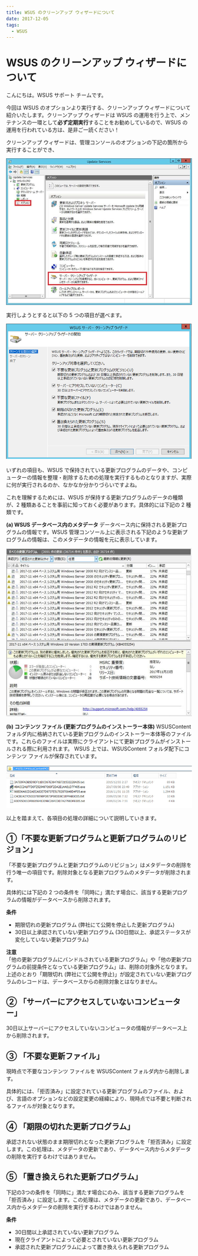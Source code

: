 ```yaml
---
title: WSUS のクリーンアップ ウィザードについて
date: 2017-12-05
tags:
  - WSUS
---
```


# WSUS のクリーンアップ ウィザードについて

こんにちは。WSUS サポート チームです。  

今回は WSUS のオプションより実行する、クリーンアップ ウィザードについて紹介いたします。クリーンアップ ウィザードは WSUS の運用を行う上で、メンテナンスの一環として**必ず定期実行**することをお勧めしているので、WSUS の運用を行われている方は、是非ご一読ください！  

クリーンアップ ウィザードは、管理コンソールのオプションの下記の箇所から実行することができ、

![image-20210731010839417](2017-12-05_01/image-20210731010839417.png)

実行しようとすると以下の 5 つの項目が選べます。

![image-20210731010906750](2017-12-05_01/image-20210731010906750.png)

いずれの項目も、WSUS で保持されている更新プログラムのデータや、コンピューターの情報を整理・削除するための処理を実行するものとなりますが、実際に何が実行されるのか、なかなか分かりづらいですよね。

これを理解するためには、WSUS が保持する更新プログラムのデータの種類が、2 種類あることを事前に知っておく必要があります。具体的には下記の 2 種類です。

**(a) WSUS データベース内のメタデータ**
データベース内に保持される更新プログラムの情報です。WSUS 管理コンソール上に表示される下記のような更新プログラムの情報は、このメタデータの情報を元に表示しています。

 ![image-20210731010931495](2017-12-05_01/image-20210731010931495.png)

**(b) コンテンツ ファイル (更新プログラムのインストーラー本体)**
WSUSContent フォルダ内に格納されている更新プログラムのインストーラー本体等のファイルです。これらのファイルは実際にクライアントにて更新プログラムがインストールされる際に利用されます。
WSUS 上では、WSUSContent フォルダ配下にコンテンツ ファイルが保存されています。

![image-20210731010955268](2017-12-05_01/image-20210731010955268.png)

以上を踏まえて、各項目の処理の詳細について説明していきます。



## ①「不要な更新プログラムと更新プログラムのリビジョン」
「不要な更新プログラムと更新プログラムのリビジョン」はメタデータの削除を行う唯一の項目です。削除対象となる更新プログラムのメタデータが削除されます。

具体的には下記の 2 つの条件を「同時に」満たす場合に、該当する更新プログラムの情報がデータベースから削除されます。 



**条件**  
- 期限切れの更新プログラム (弊社にて公開を停止した更新プログラム)  
- 30日以上承認されていない更新プログラム  (30日間以上、承認ステータスが変化していない更新プログラム)  



**注意**  
「他の更新プログラムにバンドルされている更新プログラム」や「他の更新プログラムの前提条件となっている更新プログラム」は、削除の対象外となります。上述のとおり「期限切れ (弊社にて公開を停止)」が設定されていない更新プログラムのレコードは、データベースからの削除対象とはなりません。



## ② 「サーバーにアクセスしていないコンピューター」
30日以上サーバーにアクセスしていないコンピュータの情報がデータベース上から削除されます。




## ③ 「不要な更新ファイル」
現時点で不要なコンテンツ ファイルを WSUSContent フォルダ内から削除します。

具体的には、「拒否済み」に設定されている更新プログラムのファイル、および、言語のオプションなどの設定変更の経緯により、現時点では不要と判断されるファイルが対象となります。




## ④ 「期限の切れた更新プログラム」
承認されない状態のまま期限切れとなった更新プログラムを「拒否済み」に設定します。この処理は、メタデータの更新であり、データベース内からメタデータの削除を実行するわけではありません。



## ⑤ 「置き換えられた更新プログラム」
下記の3つの条件を「同時に」満たす場合にのみ、該当する更新プログラムを「拒否済み」に設定します。この処理は、メタデータの更新であり、データベース内からメタデータの削除を実行するわけではありません。



**条件**  
- 30日間以上承認されていない更新プログラム
- 現在クライアントによって必要とされていない更新プログラム
- 承認された更新プログラムによって置き換えられる更新プログラム